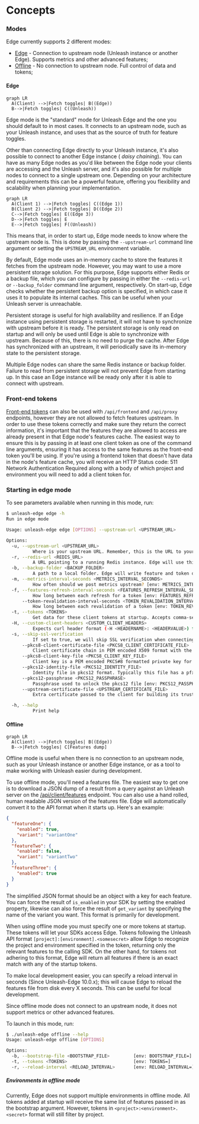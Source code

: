# Concepts

### Modes

Edge currently supports 2 different modes:

- [Edge](#edge) - Connection to upstream node (Unleash instance or another Edge). Supports metrics and
  other advanced features;
- [Offline](#offline) - No connection to upstream node. Full control of data and tokens;

#### Edge

```mermaid
graph LR
  A(Client) -->|Fetch toggles| B((Edge))
  B-->|Fetch toggles| C((Unleash))
```

Edge mode is the "standard" mode for Unleash Edge and the one you should default to in most cases. It connects to an
upstream node, such as your Unleash instance, and uses that as the source of truth for feature toggles.

Other than connecting Edge directly to your Unleash instance, it's also possible to connect to another Edge instance (
_daisy chaining_). You can have as many Edge nodes as you'd like between the Edge node your clients are accessing and
the Unleash server, and it's also possible for multiple nodes to connect to a single upstream one. Depending on your
architecture and requirements this can be a powerful feature, offering you flexibility and scalability when planning
your implementation.

```mermaid
graph LR
  A(Client 1) -->|Fetch toggles| C((Edge 1))
  B(Client 2) -->|Fetch toggles| D((Edge 2))
  C-->|Fetch toggles| E((Edge 3))
  D-->|Fetch toggles| E
  E-->|Fetch toggles| F((Unleash))
```

This means that, in order to start up, Edge mode needs to know where the upstream node is. This is done by passing
the `--upstream-url` command line argument or setting the `UPSTREAM_URL` environment variable.

By default, Edge mode uses an in-memory cache to store the features it fetches from the upstream node. However, you may
want to use a more persistent storage solution. For this purpose, Edge supports either Redis or a backup file, which you
can configure by passing in either the `--redis-url` or `--backup_folder` command line argument, respectively. On
start-up, Edge checks whether the persistent backup option is specified, in which case it uses it to populate its
internal caches. This can be useful when your Unleash server is unreachable.

Persistent storage is useful for high availability and resilience. If an Edge instance using persistent storage is
restarted, it will not have to synchronize with upstream before it is ready. The persistent storage is only read on
startup and will only be used until Edge is able to synchronize with upstream. Because of this, there is no need to
purge the cache. After Edge has synchronized with an upstream, it will periodically save its in-memory state to the
persistent storage.

Multiple Edge nodes can share the same Redis instance or backup folder. Failure to read from persistent storage will not
prevent Edge from starting up. In this case an Edge instance will be ready only after it is able to connect with
upstream.

### Front-end tokens

[Front-end tokens](https://docs.getunleash.io/reference/api-tokens-and-client-keys#front-end-tokens) can also be used
with `/api/frontend` and `/api/proxy` endpoints, however they are not allowed to fetch features upstream.
In order to use these tokens correctly and make sure they return the correct information, it's important that the
features they are allowed to access are already present in that Edge node's features cache.
The easiest way to ensure this is by passing in at least one client token as one of the command line arguments,
ensuring it has access to the same features as the front-end token you'll be using.
If you're using a frontend token that doesn't have data in the node's feature cache, you will receive an HTTP Status
code: 511 Network Authentication Required along with a body of which project and environment you will need to add a
client token for.

### Starting in edge mode

To see parameters available when running in this mode, run:

```bash
$ unleash-edge edge -h
Run in edge mode

Usage: unleash-edge edge [OPTIONS] --upstream-url <UPSTREAM_URL>

Options:
  -u, --upstream-url <UPSTREAM_URL>
          Where is your upstream URL. Remember, this is the URL to your instance, without any trailing /api suffix [env: UPSTREAM_URL=]
  -r, --redis-url <REDIS_URL>
          A URL pointing to a running Redis instance. Edge will use this instance to persist feature and token data and read this back after restart. Mutually exclusive with the --backup-folder option [env: REDIS_URL=]
  -b, --backup-folder <BACKUP_FOLDER>
          A path to a local folder. Edge will write feature and token data to disk in this folder and read this back after restart. Mutually exclusive with the --redis-url option [env: BACKUP_FOLDER=]
  -m, --metrics-interval-seconds <METRICS_INTERVAL_SECONDS>
          How often should we post metrics upstream? [env: METRICS_INTERVAL_SECONDS=] [default: 60]
  -f, --features-refresh-interval-seconds <FEATURES_REFRESH_INTERVAL_SECONDS>
          How long between each refresh for a token [env: FEATURES_REFRESH_INTERVAL_SECONDS=] [default: 10]
      --token-revalidation-interval-seconds <TOKEN_REVALIDATION_INTERVAL_SECONDS>
          How long between each revalidation of a token [env: TOKEN_REVALIDATION_INTERVAL_SECONDS=] [default: 3600]
  -t, --tokens <TOKENS>
          Get data for these client tokens at startup. Accepts comma-separated list of tokens. Hot starts your feature cache [env: TOKENS=]
  -H, --custom-client-headers <CUSTOM_CLIENT_HEADERS>
          Expects curl header format (-H <HEADERNAME>: <HEADERVALUE>) for instance `-H X-Api-Key: mysecretapikey` [env: CUSTOM_CLIENT_HEADERS=]
  -s, --skip-ssl-verification
          If set to true, we will skip SSL verification when connecting to the upstream Unleash server [env: SKIP_SSL_VERIFICATION=]
      --pkcs8-client-certificate-file <PKCS8_CLIENT_CERTIFICATE_FILE>
          Client certificate chain in PEM encoded X509 format with the leaf certificate first. The certificate chain should contain any intermediate certificates that should be sent to clients to allow them to build a chain to a trusted root [env: PKCS8_CLIENT_CERTIFICATE_FILE=]
      --pkcs8-client-key-file <PKCS8_CLIENT_KEY_FILE>
          Client key is a PEM encoded PKCS#8 formatted private key for the leaf certificate [env: PKCS8_CLIENT_KEY_FILE=]
      --pkcs12-identity-file <PKCS12_IDENTITY_FILE>
          Identity file in pkcs12 format. Typically this file has a pfx extension [env: PKCS12_IDENTITY_FILE=]
      --pkcs12-passphrase <PKCS12_PASSPHRASE>
          Passphrase used to unlock the pkcs12 file [env: PKCS12_PASSPHRASE=]
      --upstream-certificate-file <UPSTREAM_CERTIFICATE_FILE>
          Extra certificate passed to the client for building its trust chain. Needs to be in PEM format (crt or pem extensions usually are) [env: UPSTREAM_CERTIFICATE_FILE=]

  -h, --help
          Print help

```

#### Offline

```mermaid
graph LR
  A(Client) -->|Fetch toggles| B((Edge))
  B-->|Fetch toggles| C[Features dump]
```

Offline mode is useful when there is no connection to an upstream node, such as your Unleash instance or another Edge
instance, or as a tool to make working with Unleash easier during development.

To use offline mode, you'll need a features file. The easiest way to get one is to download a JSON dump of a result from
a query against an Unleash server on
the [/api/client/features](https://docs.getunleash.io/reference/api/unleash/get-client-feature) endpoint. You can also
use a hand rolled, human readable JSON version of the features file. Edge will automatically convert it to the API
format when it starts up. Here's an example:

``` json
{
  "featureOne": {
    "enabled": true,
    "variant": "variantOne"
  },
  "featureTwo": {
    "enabled": false,
    "variant": "variantTwo"
  },
  "featureThree": {
    "enabled": true
  }
}
```

The simplified JSON format should be an object with a key for each feature. You can force the result of `is_enabled` in
your SDK by setting the enabled property, likewise can also force the result of `get_variant` by specifying the name of
the variant you want. This format is primarily for development.

When using offline mode you must specify one or more tokens at startup. These tokens will let your SDKs access Edge.
Tokens following the Unleash API format `[project]:[environment].<somesecret>` allow Edge to recognize the project and
environment specified in the token, returning only the relevant features to the calling SDK. On the other hand, for
tokens not adhering to this format, Edge will return all features if there is an exact match with any of the startup
tokens.

To make local development easier, you can specify a reload interval in seconds (Since Unleash-Edge 10.0.x); this will
cause Edge to reload the features file from disk every X seconds. This can be useful for local development.

Since offline mode does not connect to an upstream node, it does not support metrics or other advanced features.

To launch in this mode, run:

```bash
$ ./unleash-edge offline --help
Usage: unleash-edge offline [OPTIONS]

Options:
  -b, --bootstrap-file <BOOTSTRAP_FILE>         [env: BOOTSTRAP_FILE=]
  -t, --tokens <TOKENS>                         [env: TOKENS=]
  -r, --reload-interval <RELOAD_INTERVAL>       [env: RELOAD_INTERVAL=]

```

##### Environments in offline mode

Currently, Edge does not support multiple environments in offline mode. All tokens added at startup will receive the
same list of features passed in as the bootstrap argument.
However, tokens in `<project>:<environment>.<secret>` format will still filter by project.
